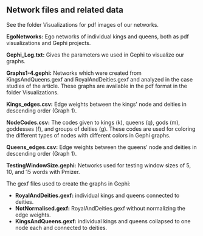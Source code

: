 ## Network files and related data

See the folder Visualizations for pdf images of our networks.

<b>EgoNetworks:</b> Ego networks of individual kings and queens, both as pdf visualizations and Gephi projects.

<b>Gephi_Log.txt:</b> Gives the parameters we used in Gephi to visualize our graphs.

<b>Graphs1-4.gephi:</b> Networks which were created from KingsAndQueens.gexf and RoyalAndDeities.gexf and analyzed in the case studies of the article. These graphs are available in the pdf format in the folder Visualizations.

<b>Kings_edges.csv:</b> Edge weights between the kings' node and deities in descending order (Graph 1).

<b>NodeCodes.csv:</b> The codes given to kings (k), queens (q), gods (m), goddesses (f), and groups of deities (g). These codes are used for coloring the different types of nodes with different colors in Gephi graphs.

<b>Queens_edges.csv:</b> Edge weights between the queens' node and deities in descending order (Graph 1).

<b>TestingWindowSize.gephi:</b> Networks used for testing window sizes of 5, 10, and 15 words with Pmizer.

The gexf files used to create the graphs in Gephi:
- <b>RoyalAndDeities.gexf:</b> individual kings and queens connected to deities.
- <b>NotNormalised.gexf:</b> RoyalAndDeities.gexf without normalizing the edge weights.
- <b>KingsAndQueens.gexf:</b> individual kings and queens collapsed to one node each and connected to deities.
